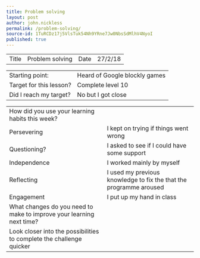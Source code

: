 ```yaml
---
title: Problem solving
layout: post
author: john.nickless
permalink: /problem-solving/
source-id: 1TuRCDz17j5VlsTuk54Nh9YRne7Jw0NbsSdMlhV4NyoI
published: true
---
```

<table>
  <tr>
    <td>Title</td>
    <td>Problem solving</td>
    <td>Date</td>
    <td>27/2/18</td>
  </tr>
</table>


<table>
  <tr>
    <td>Starting point:</td>
    <td>Heard of Google blockly games</td>
  </tr>
  <tr>
    <td>Target for this lesson?</td>
    <td>Complete level 10</td>
  </tr>
  <tr>
    <td>Did I reach my target? </td>
    <td>No but I got close</td>
  </tr>
</table>


<table>
  <tr>
    <td>How did you use your learning habits this week?</td>
    <td></td>
  </tr>
  <tr>
    <td>Persevering</td>
    <td>I kept on trying if things went wrong</td>
  </tr>
  <tr>
    <td>Questioning?</td>
    <td>I asked to see if I could have some support</td>
  </tr>
  <tr>
    <td>Independence</td>
    <td>I worked mainly by myself</td>
  </tr>
  <tr>
    <td>Reflecting</td>
    <td>I used my previous knowledge to fix the that the programme aroused</td>
  </tr>
  <tr>
    <td>Engagement</td>
    <td>I put up my hand in class</td>
  </tr>
  <tr>
    <td>What changes do you need to make to improve your learning next time?</td>
    <td></td>
  </tr>
  <tr>
    <td>Look closer into the possibilities to complete the challenge quicker</td>
    <td></td>
  </tr>
</table>



